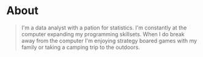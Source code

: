 
[logo]: /images/bike.jpg


# About


>   I'm a data analyst with a pation for statistics. I'm constantly at the computer expanding my programming skillsets. When I do break away from the computer I'm enjoying strategy boared games with my family or taking a camping trip to the outdoors. 
